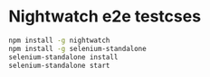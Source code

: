 # Nightwatch e2e testcses


```sh 
npm install -g nightwatch
npm install -g selenium-standalone
selenium-standalone install
selenium-standalone start
```

